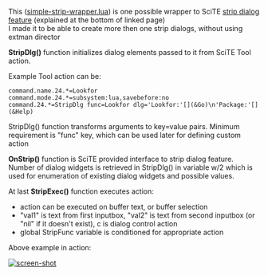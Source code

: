 This ([simple-strip-wrapper.lua](https://github.com/klonuo/scite-strip-wrapper/blob/master/simple-strip-wrapper.lua)) is one possible wrapper to SciTE [strip dialog feature](http://www.scintilla.org/SciTELua.html) (explained at the bottom of linked page)  
I made it to be able to create more then one strip dialogs, without using extman director

**StripDlg()** function initializes dialog elements passed to it from SciTE Tool action.

Example Tool action can be:

```
command.name.24.*=Lookfor
command.mode.24.*=subsystem:lua,savebefore:no
command.24.*=StripDlg func=Lookfor dlg='Lookfor:'[](&Go)\n'Package:'[](&Help)
```

StripDlg() function transforms arguments to key=value pairs. Minimum requirement is "func" key, which can be used later for defining custom action

**OnStrip()** function is SciTE provided interface to strip dialog feature.
Number of dialog widgets is retrieved in StripDlg() in variable w/2 which is used for enumeration of existing dialog widgets and possible values.


At last **StripExec()** function executes action:

+ action can be executed on buffer text, or buffer selection
+ "val1" is text from first inputbox, "val2" is text from second inputbox (or "nil" if it doesn't exist), c is dialog control action
+ global StripFunc variable is conditioned for appropriate action


Above example in action:

<a href=http://i.imgur.com/I4HYX.png>![screen-shot](http://i.imgur.com/I4HYXs.png)</a>
